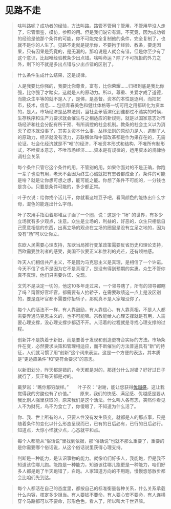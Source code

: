 # 见路不走

> 啥叫路呢？成功者的经验，方法叫路。路管不管用？管用，不管用早没人走了，它管借鉴，模仿，参照的用。但是我们说它有漏，不究竟，因为成功者的经验是他那个条件的可能，你不可能完全复制他的条件，完全复制了，也就不是你的人生了。见路不走就是提示你，不要拘于经验、教条，要走因果，只有因果是究竟的，是无漏的。那咱说是人就会有错，但是你至少有了这个意识，比起唯经验教条少出点错。啥叫命运？除了不可抗拒的外力之外，剩下的不就是多出点错与少出点错的区别了。

> 什么条件生成什么结果，这是规律。

> 人是我要比你强的，我要比你尊贵，富有，比你荣耀......归根到底是我比你强，比你强了才踏实，这就是人的原动力。所以，尊重、关爱才成了道德，而能众生平等的就不是人了，是佛，是基督。资本的本性是逐利，而把货币，技术，信息......包括青春美色和健壮体格等一切可用之用都转化为资本的，是人。市场经济是丛林法则，当社会矛盾演化到谁都过不踏实的时候，生存秩序和生产力要求就会催生与之相适应的新规则，就是以国家意志对市场经济和社会分配有所干预、有所调控的社会机制。教条的社会主义以为消灭了资本就没事了，其实关资本什么事，丛林法则的原动力是人，遏制了人的原动力，经济就没有活力，苏联解体和中国改革都是作为果存在的，无需论证。社会化经济就是不“唯”的经济，不唯资本形式和结构，不唯所有制形式，不唯资本意志，不唯市场经济.......资本是有规律的，运用资本的规律协调社会关系

> 每个条件只管它这个条件的用，不管别的用。如果你面对的不是正确，你跑一辈子也没有用，老天不会因为终生心诚就把有志者都成全了。条件的可能是啥？就是让你想可想之想，能可能之能。你想了条件不可能的，一分钱也是贪心。只要是条件可能的，多少都正常。



> 叶子农说：给你找个活儿干，你就看这堆豆子吧，看同颜色的能练出什么字母，混色的能连出什么字母。
>
> 叶子农用手指沿着那堆豆子画了一个圈，说：这是个 “场” 的世界，有多少立场就有多少观点，注意。众生是立场的，利益的，好恶的，众生只相信自己愿意相信的东西，出离立场的观点在立场的圈里是没有立足之地的，因为没有“场”可以让你立。
>
> 东欧人民需要心理支持，东欧当局推行变革政策需要反省历史和理论支持，西欧需要胜利者的感受，美国不仅要正义和胜利的光芒，还有领袖感。

>昨天人们相信共产主义，不是因为马克思主义是真理，是相信了一个许诺。今天不信了也不是因为它不是真理了，是没有得到预期的实惠。众生不管你真不真理，他们只需要许诺、兑现。



> 文凭不是决定一切的，他这10多年走过来，一个领导瞎了，所有的领导都瞎了吗？甭管好官坏官，都需要有人抬轿子，在需要政绩这一点上是没区别的，要是连坏官都不需要你抬轿子，那就真不是人家埋没你了。

> 每个人的活法不一样，有人靠鼓励，有人靠信心，有人靠真相，不是人人都需要弄通马克思主义的，也不可能嘛。宗教能给人心理支撑就是有用，人需要心理支撑，没心理支撑步都迈不开。人活着的过程就是寻找心理支撑的过程。

> 创新并不是执着于新旧，而是要善于发现和创造更符合实际的方法。市场条件在变，必然要求决策和管理相适应，而不断催生的方法普遍具有“新”的特征，人们就习惯了用“创新”这个词来表达。这是一个方便的表达，其本质是“更适应条件”和“更符合要求”的意思。

> 以新旧划分，昨天都是错的，今天都是对的，那还分什么对错？好好过日子就行了，反正每天都是对的。

> 戴梦岩：“瞧你那穷酸样。”　　叶子农：“谢谢，能让您获得[优越感](http://baike.sogou.com/lemma/ShowInnerLink.htm?lemmaId=4109718&ss_c=ssc.citiao.link)，这让我觉得我的穷酸也有了价值。”　　原来，我们的快感、满足感、优越感是要从我比别人强里获取的，原来我们是这个活法。什么叫人各有志，突然你看见人不为财死，鸟不为食亡了，你傻眼了，不知道为什么活了。　

> 你、我、世上所有的人，只要人性没有发生质变，就都是人的那点事，只是随着条件的变化以什么形态呈现而已，已有的日后必有，已行的日后必行。知道点，大惊小怪就少点，心态就平和点。

> 每个人都能从“俗话说”里找到依据，那“俗话说”也就不那么重要了，重要的是你需要哪个俗话说，从这个俗话说里获得心理支持。

> 判断是一种能力，是认识事物的能力。就像咱们好多人，我能跑，但是我不知道该往哪儿跑。能跑是一种能力，知道该往哪儿跑更是一种能力，咱们好多人都是跑了半天跑错了，白跑。人家知道方向的不用跑，慢慢悠悠散步都会比咱们先到达。

> 每个人都活在自己的态度里，都按自己的标准衡量各种关系，什么关系承载什么内容，核定多少担当。有人要钱不要命，有人要心安不要命，有人连横穿个马路都可以不要命，形形色色，看人了，所以叫大千世界嘛。

